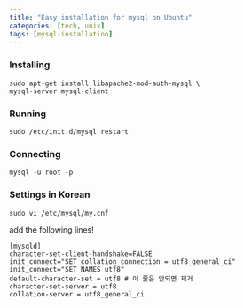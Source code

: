 ```yaml
---
title: "Easy installation for mysql on Ubuntu"
categories: [tech, unix]
tags: [mysql-installation]
---
```


### Installing

```
sudo apt-get install libapache2-mod-auth-mysql \
mysql-server mysql-client
```

### Running

```
sudo /etc/init.d/mysql restart
```

### Connecting

```
mysql -u root -p
```

### Settings in Korean

```
sudo vi /etc/mysql/my.cnf
```

add the following lines!

```
[mysqld]
character-set-client-handshake=FALSE
init_connect="SET collation_connection = utf8_general_ci"
init_connect="SET NAMES utf8"
default-character-set = utf8 # 이 줄은 안되면 제거
character-set-server = utf8
collation-server = utf8_general_ci
```
